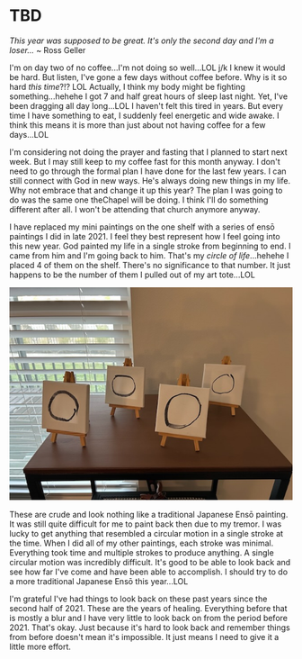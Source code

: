 # TBD

*This year was supposed to be great. It's only the second day and I'm a loser...* ~ Ross Geller

I'm on day two of no coffee...I'm not doing so well...LOL j/k I knew it would be hard. But listen, I've gone a few days without coffee before. Why is it so hard *this time*?!? LOL Actually, I think my body might be fighting something...hehehe I got 7 and half great hours of sleep last night. Yet, I've been dragging all day long...LOL I haven't felt this tired in years. But every time I have something to eat, I suddenly feel energetic and wide awake. I think this means it is more than just about not having coffee for a few days...LOL

I'm considering not doing the prayer and fasting that I planned to start next week. But I may still keep to my coffee fast for this month anyway. I don't need to go through the formal plan I have done for the last few years. I can still connect with God in new ways. He's always doing new things in my life. Why not embrace that and change it up this year? The plan I was going to do was the same one theChapel will be doing. I think I'll do something different after all. I won't be attending that church anymore anyway.

I have replaced my mini paintings on the one shelf with a series of ensō paintings I did in late 2021. I feel they best represent how I feel going into this new year. God painted my life in a single stroke from beginning to end. I came from him and I'm going back to him. That's my *circle of life*...hehehe I placed 4 of them on the shelf. There's no significance to that number. It just happens to be the number of them I pulled out of my art tote...LOL

![Ensō paintings](./media/IMG_4750.jpeg)

These are crude and look nothing like a traditional Japanese Ensō painting. It was still quite difficult for me to paint back then due to my tremor. I was lucky to get anything that resembled a circular motion in a single stroke at the time. When I did all of my other paintings, each stroke was minimal. Everything took time and multiple strokes to produce anything. A single circular motion was incredibly difficult. It's good to be able to look back and see how far I've come and have been able to accomplish. I should try to do a more traditional Japanese Ensō this year...LOL

I'm grateful I've had things to look back on these past years since the second half of 2021. These are the years of healing. Everything before that is mostly a blur and I have very little to look back on from the period before 2021. That's okay. Just because it's hard to look back and remember things from before doesn't mean it's impossible. It just means I need to give it a little more effort.

